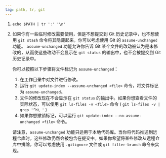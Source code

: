 ```yaml
---
tag: path, tr, git
---
```


1.  ` echo $PATH | tr ':' '\n' `

2. 如果你有一些临时修改需要使用，但是不想提交到 Git 历史记录中，也不想使用  `git stash`  命令将其隐藏起来，你可以考虑使用 Git 的  `assume-unchanged`  功能。
	`assume-unchanged` 功能允许你告诉 Git 某个文件的改动被认为是未修改的，从而使这些改动不会显示在 `git status` 的输出中，也不会被提交到 Git 历史记录中。
	
	你可以按照以下步骤将文件标记为 `assume-unchanged`：
	1. 在工作目录中对文件进行修改。
	2. 运行 `git update-index --assume-unchanged <file>` 命令，将文件标记为 `assume-unchanged`。
	3. 文件的修改现在不会显示在 `git status` 的输出中。如果你想查看文件的实际状态，可以使用 `git ls-files -v <file>` 命令 (  `git ls-files -v | grep '^h\ '` )
	4. 如果你想撤销标记，可以运行 `git update-index --no-assume-unchanged <file>` 命令。
	
	请注意，`assume-unchanged` 功能只适用于本地代码库。当你将代码推送到远程仓库时，这些修改仍然会被包含在提交中。如果你希望将某些修改从远程仓库中排除，你可以考虑使用 `.gitignore` 文件或 `git filter-branch` 命令来实现。 